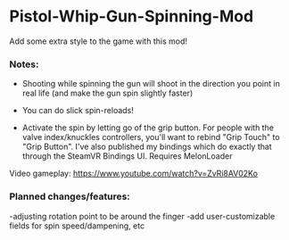 # Pistol-Whip-Gun-Spinning-Mod

Add some extra style to the game with this mod!

### Notes:
  - Shooting while spinning the gun will shoot in the direction you point in real life (and make the gun spin slightly faster)

  - You can do slick spin-reloads!

  - Activate the spin by letting go of the grip button. For people with the valve index/knuckles controllers, you'll want to rebind "Grip Touch" to "Grip Button". I've also published my bindings which do exactly that through the SteamVR Bindings UI.
Requires MelonLoader

Video gameplay: https://www.youtube.com/watch?v=ZvRi8AV02Ko

### Planned changes/features: 
-adjusting rotation point to be around the finger
-add user-customizable fields for spin speed/dampening, etc
